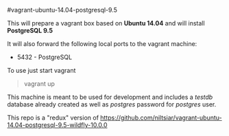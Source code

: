 #vagrant-ubuntu-14.04-postgresql-9.5

This will prepare a vagrant box based on **Ubuntu 14.04** and will install **PostgreSQL 9.5**

It will also forward the following local ports to the vagrant machine:
* 5432 - PostgreSQL

To use just start vagrant

> vagrant up

This machine is meant to be used for development and includes a *testdb* database already created as well as *postgres* password for *postgres* user.

This repo is a "redux" version of https://github.com/niltsiar/vagrant-ubuntu-14.04-postgresql-9.5-wildfly-10.0.0
